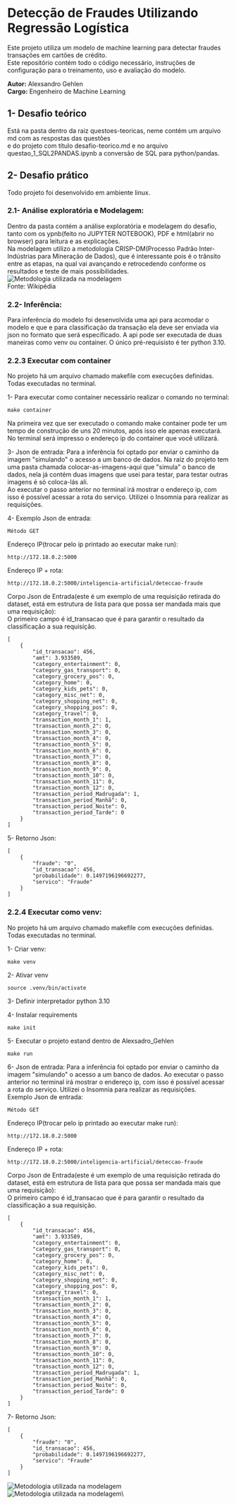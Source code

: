 # Detecção de Fraudes Utilizando Regressão Logística

Este projeto utiliza um modelo de machine learning para detectar fraudes transações em cartões de crédito.  
Este repositório contém todo o código necessário, instruções de configuração para o treinamento, uso e avaliação do modelo.

**Autor:** Alexsandro Gehlen  
**Cargo:** Engenheiro de Machine Learning

## 1- Desafio teórico
Está na pasta dentro da raiz questoes-teoricas, neme contém um arquivo md com as respostas das questões \
e do projeto com título desafio-teorico.md e no arquivo questao_1_SQL2PANDAS.ipynb a conversão de SQL para python/pandas.

## 2- Desafio prático
Todo projeto foi desenvolvido em ambiente linux.

### 2.1- Análise exploratória e Modelagem:
Dentro da pasta   contém a análise exploratória e modelagem do desafio, tanto com os ypnb(feito no JUPYTER NOTEBOOK), PDF e html(abrir no browser) para leitura e as explicações.\
Na modelagem utilizo a metodologia CRISP-DM(Processo Padrão Inter-Indústrias para Mineração de Dados), que é interessante
pois é o trânsito entre as etapas, na qual vai avançando e retrocedendo conforme os resultados e teste de mais possibilidades.\
![Metodologia utilizada na modelagem](modelagem/479px-CRISP-DM_Process_Diagram.png)\
Fonte: Wikipédia


### 2.2- Inferência:
Para inferência do modelo foi desenvolvida uma api para acomodar o modelo e que e para classificação da transação ela deve ser enviada via json no formato que será específicado.
A api pode ser executada de duas maneiras como venv ou container. O único pré-requisisto é ter python 3.10.

### 2.2.3 Executar com container
No projeto há um arquivo chamado makefile com execuções definidas. Todas executadas no terminal.


1- Para executar como container necessário realizar o comando no terminal:
    
    make container
			
Na primeira vez que ser executado o comando make container pode ter um tempo de construção de uns 20 minutos, após isso ele apenas executará.
No terminal será impresso o endereço ip do container que você utilizará.
			
3- Json de entrada:
Para a inferência foi optado por enviar o caminho da imagem "simulando" o acesso a um banco de dados.
Na raíz do projeto tem uma pasta chamada colocar-as-imagens-aqui que "simula" o banco de dados, nela já contém duas imagens que usei para testar, para testar outras imagens é só coloca-lás ali.			
Ao executar o passo anterior no terminal irá mostrar o endereço ip, com isso é possível acessar a rota do serviço.
Utilizei o Insomnia para realizar as requisições.  
			
4-	Exemplo Json de entrada:
	
    Método GET
			
Endereço IP(trocar pelo ip printado ao executar make run):

    http://172.18.0.2:5000
				
Endereço IP + rota:

	http://172.18.0.2:5000/inteligencia-artificial/deteccao-fraude
				
Corpo Json de Entrada(este é um exemplo de uma requisição retirada do dataset, está em estrutura de lista para que possa ser mandada mais que uma requisição): \
O primeiro campo é id_transacao que é para garantir o resultado da classificação a sua requisição.
        

    [
        {
            "id_transacao": 456,
            "amt": 3.933589,
            "category_entertainment": 0,
            "category_gas_transport": 0,
            "category_grocery_pos": 0,
            "category_home": 0,
            "category_kids_pets": 0,
            "category_misc_net": 0,
            "category_shopping_net": 0,
            "category_shopping_pos": 0,
            "category_travel": 0,
            "transaction_month_1": 1,
            "transaction_month_2": 0,
            "transaction_month_3": 0,
            "transaction_month_4": 0,
            "transaction_month_5": 0,
            "transaction_month_6": 0,
            "transaction_month_7": 0,
            "transaction_month_8": 0,
            "transaction_month_9": 0,
            "transaction_month_10": 0,
            "transaction_month_11": 0,
            "transaction_month_12": 0,
            "transaction_period_Madrugada": 1,
            "transaction_period_Manhã": 0,
            "transaction_period_Noite": 0,
            "transaction_period_Tarde": 0
        }   
    ]

					
5-	Retorno Json:	

    [
        {
            "fraude": "0",
            "id_transacao": 456,
            "probabilidade": 0.1497196196692277,
            "servico": "Fraude"
        }
    ]

### 2.2.4 Executar como venv:
No projeto há um arquivo chamado makefile com execuções definidas. Todas executadas no terminal.
			
1- Criar venv:

    make venv

2- Ativar venv

    source .venv/bin/activate

3- Definir interpretador python 3.10
		
4- Instalar requirements
    
    make init
			
5- Executar o projeto estand dentro de Alexsadro_Gehlen

    make run
			
6- Json de entrada:
Para a inferência foi optado por enviar o caminho da imagem "simulando" o acesso a um banco de dados.
Ao executar o passo anterior no terminal irá mostrar o endereço ip, com isso é possível acessar a rota do serviço.
Utilizei o Insomnia para realizar as requisições.  
Exemplo Json de entrada:
    
    Método GET

			
Endereço IP(trocar pelo ip printado ao executar make run):

    http://172.18.0.2:5000
				
Endereço IP + rota:

	http://172.18.0.2:5000/inteligencia-artificial/deteccao-fraude
				
Corpo Json de Entrada(este é um exemplo de uma requisição retirada do dataset, está em estrutura de lista para que possa ser mandada mais que uma requisição): \
O primeiro campo é id_transacao que é para garantir o resultado da classificação a sua requisição.
        

    [
        {
            "id_transacao": 456,
            "amt": 3.933589,
            "category_entertainment": 0,
            "category_gas_transport": 0,
            "category_grocery_pos": 0,
            "category_home": 0,
            "category_kids_pets": 0,
            "category_misc_net": 0,
            "category_shopping_net": 0,
            "category_shopping_pos": 0,
            "category_travel": 0,
            "transaction_month_1": 1,
            "transaction_month_2": 0,
            "transaction_month_3": 0,
            "transaction_month_4": 0,
            "transaction_month_5": 0,
            "transaction_month_6": 0,
            "transaction_month_7": 0,
            "transaction_month_8": 0,
            "transaction_month_9": 0,
            "transaction_month_10": 0,
            "transaction_month_11": 0,
            "transaction_month_12": 0,
            "transaction_period_Madrugada": 1,
            "transaction_period_Manhã": 0,
            "transaction_period_Noite": 0,
            "transaction_period_Tarde": 0
        }   
    ]

					
7-	Retorno Json:	

    [
        {
            "fraude": "0",
            "id_transacao": 456,
            "probabilidade": 0.1497196196692277,
            "servico": "Fraude"
        }
    ]    

![Metodologia utilizada na modelagem](modelagem/api-clearsale.png)\
![Metodologia utilizada na modelagem](modelagem/servico_api.drawio.png)\

